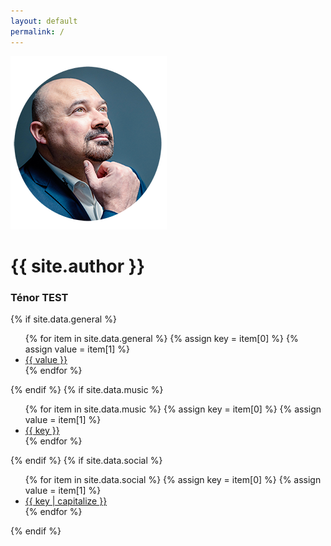 ```yaml
---
layout: default
permalink: /
---
```


<div class="title">
    <img src="/assets/images/profile-sm.png" alt="{{ site.author }}" />
    <h1>{{ site.author }}</h1>
    <h3>Ténor TEST</h3>
</div>
<div class="main">
    {% if site.data.general %}
        <ul class="socials websites">
            {% for item in site.data.general %} 
                {% assign key = item[0] %}
                {% assign value = item[1] %}
                <li style="--bg-image: url('/assets/images/{{ key | slugify }}.png')">
                    <a href="{{ key }}{{ value}}" target="_blank">
                        {{ value }}
                    </a>
                </li>
            {% endfor %}
        </ul>
    {% endif %}
    {% if site.data.music %}
        <ul class="socials music">
            {% for item in site.data.music %} 
                {% assign key = item[0] %}
                {% assign value = item[1] %}
                <li style="--bg-image: url('/assets/images/{{ key | slugify }}.png')">
                    <a href="{{ value }}" target="_blank">
                        {{ key }}
                    </a>
                </li>
            {% endfor %}
        </ul>
    {% endif %}
    {% if site.data.social %}
        <ul class="socials">
            {% for item in site.data.social %} 
                {% assign key = item[0] %}
                {% assign value = item[1] %}
                <li class="{{ key }}" style="--bg-image: url('/assets/images/{{ key }}.png')">
                    <a href="https://{{ key }}.com/{{ value }}" target="_blank">
                        <span>{{ key | capitalize }}</span>
                    </a>
                </li>
            {% endfor %}
        </ul>
    {% endif %}
</div>
